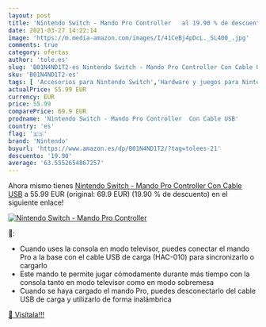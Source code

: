 ```yaml
---
layout: post
title: 'Nintendo Switch - Mando Pro Controller   al 19.90 % de descuento'
date: 2021-03-27 14:22:14
image: 'https://m.media-amazon.com/images/I/41CeBj4pDcL._SL400_.jpg'
comments: true
category: ofertas
author: 'tole.es'
slug: 'B01N4ND1T2-es Nintendo Switch - Mando Pro Controller Con Cable USB'
sku: 'B01N4ND1T2-es'
tags: [ 'Accesorios para Nintendo Switch','Hardware y juegos para Nintendo Switch','Mandos para Nintendo Switch','Videojuegos','nintendo', ]
actualPrice: 55.99 EUR
currency: EUR
price: 55.99
comparePrice: 69.9 EUR
prodname: 'Nintendo Switch - Mando Pro Controller  Con Cable USB'
country: 'es'
flag: '🇪🇸'
brand: 'Nintendo'
buyurl: 'https://www.amazon.es/dp/B01N4ND1T2/?tag=tolees-21'
descuento: '19.90'
average: '63.5552654867257'
---
```


Ahora mismo tienes [Nintendo Switch - Mando Pro Controller  Con Cable USB](https://www.amazon.es/dp/B01N4ND1T2/?tag=tolees-21) a 55.99 EUR (original: 69.9 EUR) (19.90 %  de descuento) en el siguiente enlace!

[![Nintendo Switch - Mando Pro Controller  ](https://m.media-amazon.com/images/I/41CeBj4pDcL._SL400_.jpg)](https://www.amazon.es/dp/B01N4ND1T2/?tag=tolees-21)

🔎:

- Cuando uses la consola en modo televisor, puedes conectar el mando Pro a la base con el cable USB de carga (HAC-010) para sincronizarlo o cargarlo
- Este mando te permite jugar cómodamente durante más tiempo con la consola tanto en modo televisor como en modo sobremesa
- Cuando se haya cargado el mando Pro, puedes desconectarlo del cable USB de carga y utilizarlo de forma inalámbrica

[🛒 Visítala!!!](https://www.amazon.es/dp/B01N4ND1T2/?tag=tolees-21)
